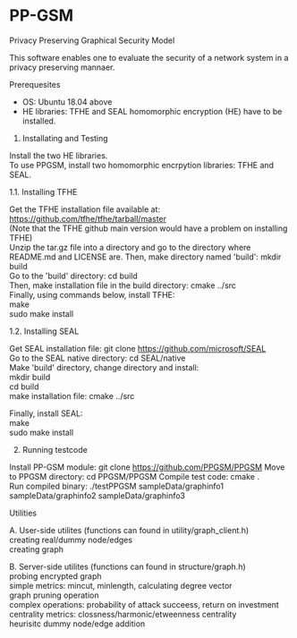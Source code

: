 # PP-GSM
Privacy Preserving Graphical Security Model   

This software enables one to evaluate the security of a network system in a privacy preserving mannaer.

Prerequesites
- OS: Ubuntu 18.04 above   
- HE libraries: TFHE and SEAL homomorphic encryption (HE) have to be installed.    

1. Installating and Testing

Install the two HE libraries.    
To use PPGSM, install two homomorphic encrpytion libraries: TFHE and SEAL.   
  
1.1. Installing TFHE   

Get the TFHE installation file available at: https://github.com/tfhe/tfhe/tarball/master     
(Note that the TFHE github main version would have a problem on installing TFHE)   
Unzip the tar.gz file into a directory and go to the directory where README.md and LICENSE are.
Then, make directory named 'build': mkdir build   
Go to the 'build' directory: cd build   
Then, make installation file in the build directory: cmake ../src   
Finally, using commands below, install TFHE:    
    make    
    sudo make install   

1.2. Installing SEAL 

Get SEAL installation file: git clone https://github.com/microsoft/SEAL   
Go to the SEAL native directory: cd SEAL/native   
Make 'build' directory, change directory and install:    
    mkdir build    
    cd build    
    make installation file: cmake ../src

Finally, install SEAL:    
    make    
    sudo make install       
   
2. Running testcode     

Install PP-GSM module: git clone https://github.com/PPGSM/PPGSM
Move to PPGSM directory: cd PPGSM/PPGSM
Compile test code: cmake .   
Run compiled binary: ./testPPGSM sampleData/graphinfo1 sampleData/graphinfo2 sampleData/graphinfo3   
   
Utilities

   A. User-side utilites (functions can found in utility/graph_client.h)   
    creating real/dummy node/edges   
    creating graph   
   
   B. Server-side utilites (functions can found in structure/graph.h)   
    probing encrypted graph   
    simple metrics: mincut, minlength, calculating degree vector   
    graph pruning operation   
    complex operations: probability of attack succeess, return on investment  
    centrality metrics: clossness/harmonic/etweenness centrality   
    heurisitc dummy node/edge addition   
